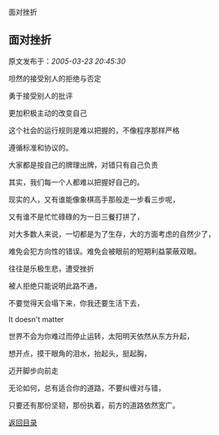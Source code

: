 面对挫折
## 面对挫折

 原文发布于：*2005-03-23 20:45:30*

坦然的接受别人的拒绝与否定

勇于接受别人的批评

更加积极主动的改变自己

这个社会的运行规则是难以把握的，不像程序那样严格

遵循标准和协议的。

大家都是按自己的牌理出牌，对错只有自己负责

其实，我们每一个人都难以把握好自己的。

现实的人，又有谁能像象棋高手那般走一步看三步呢，

又有谁不是忙忙碌碌的为一日三餐打拼了，

对大多数人来说，一切都是为了生存，大的方面考虑的自然少了，

难免会犯方向性的错误。难免会被眼前的短期利益蒙蔽双眼。

往往是乐极生悲，遭受挫折

被人拒绝只能说明此路不通，

不要觉得天会塌下来，你我还要生活下去，

It doesn't matter

世界不会为你难过而停止运转，太阳明天依然从东方升起，

想开点，摸干眼角的泪水，抬起头，挺起胸，

迈开脚步向前走

无论如何，总有适合你的道路，不要纠缠对与错，

只要还有那份坚韧，那份执着，前方的道路依然宽广。

[返回目录](index.html)
